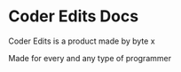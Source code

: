 # Coder Edits Docs

Coder Edits is a product made by byte x 

Made for every and any type of programmer
